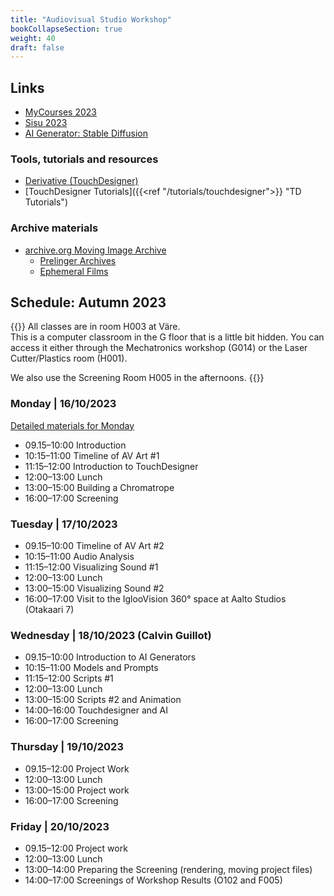```yaml
---
title: "Audiovisual Studio Workshop"
bookCollapseSection: true
weight: 40
draft: false
---
```


## Links

- [MyCourses 2023](https://mycourses.aalto.fi/course/view.php?id=40047)
- [Sisu 2023](https://sisu.aalto.fi/student/courseunit/aalto-CU-1150932525-20220801/completion-methods)
- [AI Generator: Stable Diffusion](../../tutorials/ai-generators/image/stable-diffusion)

### Tools, tutorials and resources

- [Derivative (TouchDesigner)](https://derivative.ca/)
- [TouchDesigner Tutorials]({{<ref "/tutorials/touchdesigner">}} "TD Tutorials")

### Archive materials

- [archive.org Moving Image Archive](https://archive.org/details/movies)
  - [Prelinger Archives](https://archive.org/details/prelinger)
  - [Ephemeral Films](https://archive.org/details/ephemera)

## Schedule: Autumn 2023

{{<hint info>}}
All classes are in room H003 at Väre.  
This is a computer classroom in the G floor that is a little bit hidden. You can access it either through the Mechatronics workshop (G014) or the Laser Cutter/Plastics room (H001).

We also use the Screening Room H005 in the afternoons.
{{</hint>}}

### Monday | 16/10/2023

[Detailed materials for Monday](./01-monday/)

- 09.15–10:00 Introduction
- 10:15–11:00 Timeline of AV Art #1
- 11:15–12:00 Introduction to TouchDesigner
- 12:00–13:00 Lunch
- 13:00–15:00 Building a Chromatrope
- 16:00–17:00 Screening

### Tuesday | 17/10/2023

- 09.15–10:00 Timeline of AV Art #2
- 10:15–11:00 Audio Analysis
- 11:15–12:00 Visualizing Sound #1
- 12:00–13:00 Lunch
- 13:00–15:00 Visualizing Sound #2
- 16:00–17:00 Visit to the IglooVision 360° space at Aalto Studios (Otakaari 7)

### Wednesday | 18/10/2023 (Calvin Guillot)

- 09.15–10:00 Introduction to AI Generators
- 10:15–11:00 Models and Prompts
- 11:15–12:00 Scripts #1
- 12:00–13:00 Lunch
- 13:00–15:00 Scripts #2 and Animation
- 14:00–16:00 Touchdesigner and AI
- 16:00–17:00 Screening

### Thursday | 19/10/2023

- 09.15–12:00 Project Work
- 12:00–13:00 Lunch
- 13:00–15:00 Project work
- 16:00–17:00 Screening

### Friday | 20/10/2023

- 09.15–12:00 Project work
- 12:00–13:00 Lunch
- 13:00–14:00 Preparing the Screening (rendering, moving project files)
- 14:00–17:00 Screenings of Workshop Results (O102 and F005)
